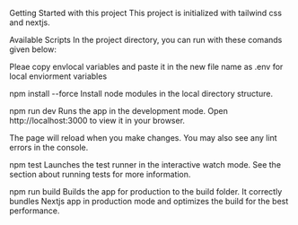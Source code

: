 Getting Started with this project
This project is initialized with tailwind css and nextjs.

Available Scripts
In the project directory, you can run with these comands given below:

Pleae copy envlocal variables and paste it in the new file name as .env for local enviorment variables  

npm install --force
Install node modules in the local directory structure.

npm run dev
Runs the app in the development mode.
Open http://localhost:3000 to view it in your browser.

The page will reload when you make changes.
You may also see any lint errors in the console.

npm test
Launches the test runner in the interactive watch mode.
See the section about running tests for more information.

npm run build
Builds the app for production to the build folder.
It correctly bundles Nextjs app in production mode and optimizes the build for the best performance.
